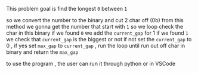 This problem goal is find the longest `0` between `1`

so we convert the number to the binary and cut 2 char off (0b)
from this method we gonna get the number that start with `1`
so we loop check the char in this binary if we found `0` we add the `current_gap` for 1
if we found `1` we check that `current_gap` is the biggest or not if not set the `current_gap` to 0 , if yes set `max_gap` to `current_gap` , run the loop until run out off char in binary
and return the `max_gap` 

to use the program , the user can run it through python or in VSCode
